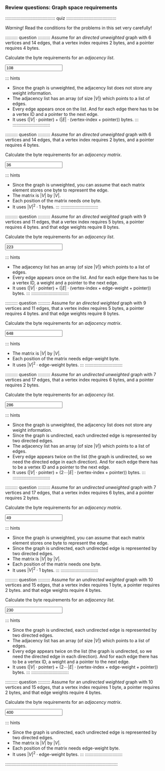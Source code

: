 
### Review questions: Graph space requirements

:::::::::::::::::::::::::::::::::::::::: quiz ::::::::::::::::::::::::::::::::::::::::

*Warning*! Read the conditions for the problems in this set very carefully!

<!--
numV = randRange(6, 10)
numE = randRange(numV, (numV * (numV - 1))/2)
pointerB = §randRange(4,6)
vertB = §randRange(2,4)
edgeB = §randRange(2,4)
-->

:::::::::: question ::::::::::
Assume for an *directed unweighted* graph with <!--NumV--> 6 vertices and <!--numE--> 14 edges,
that a vertex index requires <!--vertB--> 2 bytes,
and a pointer requires <!--pointerB--> 4 bytes.

Calculate the byte requirements for an *adjacency list*.

<input type="number" value="108" min="0"/>
<!-- ANS = (numV * pointerB) + (numE * (vertB + pointerB)) -->

::: hints
- Since the graph is unweighted, the adjacency list does not store any weight information.
- The adjacency list has an array (of size $|V|$) which points to a list of edges.
- Every edge appears once on the list. And for each edge there has to be a vertex ID and a pointer to the next edge.
- It uses $(|V| \cdot \textrm{pointer}) + (|E| \cdot (\textrm{vertex-index} + \textrm{pointer}))$ bytes.
:::
::::::::::::::::::::::::::::::



:::::::::: question ::::::::::
Assume for an *directed unweighted* graph with <!--NumV--> 6 vertices and <!--numE--> 14 edges,
that a vertex index requires <!--vertB--> 2 bytes,
and a pointer requires <!--pointerB--> 4 bytes.

Calculate the byte requirements for an *adjacency matrix*.

<input type="number" value="36" min="0"/>
<!-- ANS = numV * numV * 1 -->

::: hints
- Since the graph is unweighted, you can assume that each matrix element stores one byte to represent the edge.
- The matrix is $|V|$ by $|V|$.
- Each position of the matrix needs one byte.
- It uses $|V|^2 \cdot 1$ bytes.
:::
::::::::::::::::::::::::::::::



:::::::::: question ::::::::::
Assume for an *directed weighted* graph with <!--NumV--> 9 vertices and <!--numE--> 11 edges,
that a vertex index requires <!--vertB--> 5 bytes,
a pointer requires <!--pointerB--> 4 bytes.
and that edge weights require <!--edgeB--> 8 bytes.

Calculate the byte requirements for an *adjacency list*.

<input type="number" value="223" min="0"/>
<!-- ANS = (numV * pointerB) + (numE * (vertB + edgeB + pointerB)) -->

::: hints
- The adjacency list has an array (of size $|V|$) which points to a list of edges.
- Every edge appears once on the list. And for each edge there has to be a vertex ID, a weight and a pointer to the next edge.
- It uses $(|V| \cdot \textrm{pointer}) + (|E| \cdot (\textrm{vertex-index} + \textrm{edge-weight} + \textrm{pointer}))$ bytes.
:::
::::::::::::::::::::::::::::::



:::::::::: question ::::::::::
Assume for an *directed weighted* graph with <!--NumV--> 9 vertices and <!--numE--> 11 edges,
that a vertex index requires <!--vertB--> 5 bytes,
a pointer requires <!--pointerB--> 4 bytes.
and that edge weights require <!--edgeB--> 8 bytes.

Calculate the byte requirements for an *adjacency matrix*.

<input type="number" value="648" min="0"/>
<!-- ANS = numV * numV * edgeB -->

::: hints
- The matrix is $|V|$ by $|V|$.
- Each position of the matrix needs $\textrm{edge-weight}$ byte.
- It uses $|V|^2 \cdot \textrm{edge-weight}$ bytes.
:::
::::::::::::::::::::::::::::::



:::::::::: question ::::::::::
Assume for an *undirected unweighted* graph with <!--NumV--> 7 vertices and <!--numE--> 17 edges,
that a vertex index requires <!--vertB--> 6 bytes,
and a pointer requires <!--pointerB--> 2 bytes.

Calculate the byte requirements for an *adjacency list*.


<input type="number" value="286" min="0"/>
<!-- ANS = (numV * pointerB) + (2 * numE * (vertB + pointerB)) -->

::: hints
- Since the graph is unweighted, the adjacency list does not store any weight information.
- Since the graph is undirected, each undirected edge is represented by two directed edges.
- The adjacency list has an array (of size $|V|$) which points to a list of edges.
- Every edge appears twice on the list (the graph is undirected, so we need the directed edge in each direction).
And for each edge there  has to be a vertex ID and a pointer to the next edge.
- It uses $(|V| \cdot \textrm{pointer}) + (2 \cdots |E| \cdot (\textrm{vertex-index} + \textrm{pointer}))$ bytes.
:::
::::::::::::::::::::::::::::::



:::::::::: question ::::::::::
Assume for an *undirected unweighted* graph with <!--NumV--> 7 vertices and <!--numE--> 17 edges,
that a vertex index requires <!--vertB--> 6 bytes,
and a pointer requires <!--pointerB--> 2 bytes.

Calculate the byte requirements for an *adjacency matrix*.


<input type="number" value="49" min="0"/>
<!-- ANS = numV * numV * 1 -->

::: hints
- Since the graph is unweighted, you can assume that each matrix element stores one byte to represent the edge.
- Since the graph is undirected, each undirected edge is represented by two directed edges.
- The matrix is $|V|$ by $|V|$.
- Each position of the matrix needs one byte.
- It uses $|V|^2 \cdot 1$ bytes.
:::
::::::::::::::::::::::::::::::



:::::::::: question ::::::::::
Assume for an *undirected weighted* graph with <!--NumV--> 10 vertices and <!--numE--> 15 edges,
that a vertex index requires <!--vertB--> 1 byte,
a pointer requires <!--pointerB--> 2 bytes.
and that edge weights require <!--edgeB--> 4 bytes.

Calculate the byte requirements for an *adjacency list*.

<input type="number" value="230" min="0"/>
<!-- ANS = (numV * pointerB) + (2 * numE * (vertB + edgeB + pointerB)) -->

::: hints
- Since the graph is undirected, each undirected edge is represented by two directed edges.
- The adjacency list has an array (of size $|V|$) which points to a list of edges.
- Every edge appears twice on the list (the graph is undirected, so we need the directed edge in each direction).
And for each edge there  has to be a vertex ID, a weight and a pointer to the next edge.
- It uses $(|V| \cdot \textrm{pointer}) + (2 \cdots |E| \cdot (\textrm{vertex-index} + \textrm{edge-weight} + \textrm{pointer}))$ bytes.
:::
::::::::::::::::::::::::::::::



:::::::::: question ::::::::::
Assume for an *undirected weighted* graph with <!--NumV--> 10 vertices and <!--numE--> 15 edges,
that a vertex index requires <!--vertB--> 1 byte,
a pointer requires <!--pointerB--> 2 bytes,
and that edge weights require <!--edgeB--> 4 bytes.

Calculate the byte requirements for an *adjacency matrix*.

<input type="number" value="400" min="0"/>
<!-- ANS = numV * numV * edgeB -->

::: hints
- Since the graph is undirected, each undirected edge is represented by two directed edges.
- The matrix is $|V|$ by $|V|$.
- Each position of the matrix needs $\textrm{edge-weight}$ byte.
- It uses $|V|^2 \cdot \textrm{edge-weight}$ bytes.
:::
::::::::::::::::::::::::::::::

::::::::::::::::::::::::::::::::::::::::::::::::::::::::::::::::::::::::::::::::::::::::::


